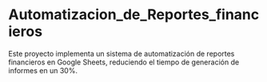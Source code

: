 # Automatizacion_de_Reportes_financieros
Este proyecto implementa un sistema de automatización de reportes financieros en Google Sheets, reduciendo el tiempo de generación de informes en un 30%.
